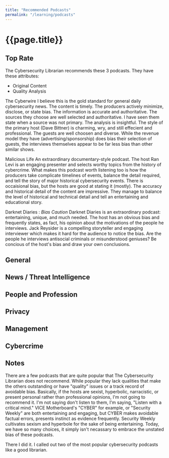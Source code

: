 ```yaml
---
title: "Recommended Podcasts"
permalink: "/learning/podcasts"
---
```


# {{page.title}}

## Top Rate

The Cybersecurity Librarian recommends these 3 podcasts. They have these attributes:

- Original Content
- Quality Analysis

The Cyberwire
I believe this is the gold standard for general daily cybersecurity news. The content is timely.  The producers actively minimize, disclose, or state bias. The information is accurate and authoritative. The sources they choose are well selected and authoritative. I have seen them state when a source was not primary. The analysis is insightful. The style of the primary host (Dave Bittner) is charming, wry, and still effecient and professional. The guests are well choosen and diverse. While the revenue model they have (advertising/sponsorship) does bias their selection of guests, the interviews themselves appear to be far less bias than other similar shows. 

Malicious Life
An extraordinary documentary-style podcast. The host Ran Levi is an engaging presenter and selects worthy topics from the history of cybercrime. What makes this podcast worth listening too is how the producers take complicate timelines of events, balance the detail required, and tell the story of major historical cybersecurity events. There is occaisional bias, but the hosts are good at stating it (mostly). The accuracy and historical detail of the content are impressive. They manage to balance the level of historical and technical detail and tell an entertaining and educational story.

Darknet Diaries
: *Bias Caution* Darknet Diaries is an extraordinary podcast: entertaining, unique, and much needed. The host has an obvious bias and frequently states, as fact, his opinion about the motivations of the people he interviews. Jack Reysider is a compelling storyteller and engaging interviewer which makes it hard for the audience to notice the bias. Are the people he interviews antisocial criminals or misunderstood geniuses? Be concious of the host's bias and draw your own conclusions.


## General


## News / Threat Intelligence



## People and Profession


## Privacy


## Management


## Cybercrime

## Notes

There are a few podcasts that are quite popular that The Cybersecurity Librarian does not recommend. While popular they lack qualities that make the others outstanding or have "quality" issues or a track record of avoidable bias. Basically, if the hosts are sexist, hyperbolic, narracistic, or present personal rather than professional opinions, I'm not going to recommend it. I'm not saying don't listen to them, I'm saying, "Listen with a critical mind." VICE Motherboard's "CYBER" for example, or "Security Weekly" are both entertaining and engaging, but CYBER makes avoidable factual errors, presents instinct as evidence frequently. Security Weekly cultivates sexism and hyperbole for the sake of being entertaining. Today, we have so many choices, it simply isn't necassary to embrace the unstated bias of these podcasts.

There I did it. I called out two of the most popular cybersecurity podcasts like a good librarian.